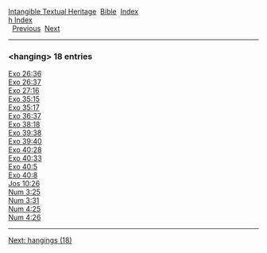[Intangible Textual Heritage](../../index)  [Bible](../index) 
[Index](index)   
[h Index](_h_)  
  [Previous](c05115)  [Next](c05117) 

------------------------------------------------------------------------

### &lt;hanging&gt; 18 entries

[Exo 26:36](../kjv/exo026.htm#036)  
[Exo 26:37](../kjv/exo026.htm#037)  
[Exo 27:16](../kjv/exo027.htm#016)  
[Exo 35:15](../kjv/exo035.htm#015)  
[Exo 35:17](../kjv/exo035.htm#017)  
[Exo 36:37](../kjv/exo036.htm#037)  
[Exo 38:18](../kjv/exo038.htm#018)  
[Exo 39:38](../kjv/exo039.htm#038)  
[Exo 39:40](../kjv/exo039.htm#040)  
[Exo 40:28](../kjv/exo040.htm#028)  
[Exo 40:33](../kjv/exo040.htm#033)  
[Exo 40:5](../kjv/exo040.htm#005)  
[Exo 40:8](../kjv/exo040.htm#008)  
[Jos 10:26](../kjv/jos010.htm#026)  
[Num 3:25](../kjv/num003.htm#025)  
[Num 3:31](../kjv/num003.htm#031)  
[Num 4:25](../kjv/num004.htm#025)  
[Num 4:26](../kjv/num004.htm#026)  

------------------------------------------------------------------------

[Next: hangings (18)](c05117)
